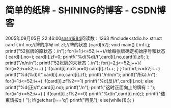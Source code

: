 # 简单的纸牌 - SHINING的博客 - CSDN博客
2005年09月05日 22:46:00[snsn1984](https://me.csdn.net/snsn1984)阅读数：1263
#include<stdio.h>
struct card
{
int no;//牌的序号
int zf;//牌的状态
}card[52];
void main()
{
int i,j;
printf("52张牌的原状态：/n");
for(i=1;i<=52;i++)//给每张牌确定初始序号和状态
{
card[i].no=i;
card[i].zf=0;
printf("%d(%d)/t",card[i].no,card[i].zf);
};
printf("/n/n/n");
printf("52张牌的末状态：/n");
for(j=2;j<=52;j++){
for(i=2;i<=52;i++)
{ if(card[i].no%j==0)
card[i].zf++;
}
}
for(i=1;i<=52;i++)
printf("%d(%d)/t",card[i].no,card[i].zf);
printf("/n/n/n");
printf("所以:/n");
for(i=1;i<=52;i++)
if(card[i].zf%2==1)
printf("%d(反)/t",card[i].no);
else
printf("%d(正)/t",card[i].no);
printf("/n");
printf("这时正面向上的牌有：");
for(i=1;i<=52;i++)
{
if(card[i].zf%2==0)
printf("%d/n",card[i].no);};
printf("结束请按q！");
if(getchar()=='q') printf("再见");
else{while(1);};
}
